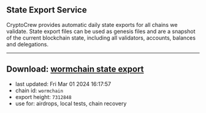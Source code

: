 ## State Export Service
CryptoCrew provides automatic daily state exports for all chains we validate. State export files can be used as genesis files and are a snapshot of the current blockchain state, including all validators, accounts, balances and delegations.

---
**Download: [wormchain state export](https://dl-eu2.ccvalidators.com/SERVICE/wormchain/wormchain_export_7312848.json)**
---

- last updated: Fri Mar 01 2024 16:17:57
- chain id: `wormchain`
- export height: `7312848`
- use for: airdrops, local tests, chain recovery
